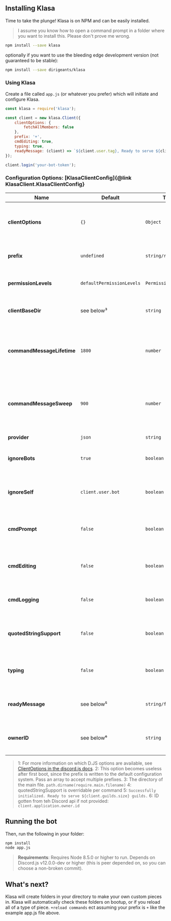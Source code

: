 ## Installing Klasa

Time to take the plunge! Klasa is on NPM and can be easily installed.

> I assume you know how to open a command prompt in a folder where you want to install this. Please don't prove me wrong.

```sh
npm install --save klasa
```

optionally if you want to use the bleeding edge development version (not guaranteed to be stable):

```sh
npm install --save dirigeants/klasa
```

### Using Klasa

Create a file called `app.js` (or whatever you prefer) which will initiate and configure Klasa.

```javascript
const klasa = require('klasa');

const client = new klasa.Client({
    clientOptions: {
        fetchAllMembers: false
    },
    prefix: '+',
    cmdEditing: true,
    typing: true,
    readyMessage: (client) => `${client.user.tag}, Ready to serve ${client.guilds.size} guilds and ${client.users.size} users`
});

client.login('your-bot-token');
```

### Configuration Options: [KlasaClientConfig]{@link KlasaClient.KlasaClientConfig}

| Name                       | Default                   | Type                 | Description                                                                         |
| -------------------------- | ------------------------- | -------------------- | ----------------------------------------------------------------------------------- |
| **clientOptions**          | `{}`                      | `Object`             | These are passed directly to the discord.js library. They are optional.¹            |
| **prefix**                 | `undefined`               | `string/regex/array` | The default prefix(es) when the bot first boots up.²                                |
| **permissionLevels**       | `defaultPermissionLevels` | `PermissionLevels`   | The permission levels to use with this bot                                          |
| **clientBaseDir**          | see below³                | `string`             | The directory where all piece folders can be found                                  |
| **commandMessageLifetime** | `1800`                    | `number`             | The threshold for when comand messages should be sweeped in seconds since last edit |
| **commandMessageSweep**    | `900`                     | `number`             | The interval duration for which command messages should be sweept in seconds        |
| **provider**               | `json`                    | `string`             | The provider to use in Klasa                                                        |
| **ignoreBots**             | `true`                    | `boolean`            | Whether or not this bot should ignore other bots                                    |
| **ignoreSelf**             | `client.user.bot`         | `boolean`            | Whether or not this bot should ignore itself (true for bots, false for selfbots)    |
| **cmdPrompt**              | `false`                   | `boolean`            | Whether the bot should prompt missing parameters                                    |
| **cmdEditing**             | `false`                   | `boolean`            | Whether the bot should update responses if the command is edited                    |
| **cmdLogging**             | `false`                   | `boolean`            | Whether the bot should log command usage                                            |
| **quotedStringSupport**    | `false`                   | `boolean`            | Whether the bot should default to using quoted string support⁴                      |
| **typing**                 | `false`                   | `boolean`            | Whether the bot should type while processing commands.                              |
| **readyMessage**           | see below⁵                | `string/function`    | readyMessage to be passed through to Klasa's ready event.                           |
| **ownerID**                | see below⁶                | `string`             | The discord id for the user the bot should respect as the owner                     |

>1: For more information on which D.JS options are available, see [ClientOptions in the discord.js docs](https://discord.js.org/#/docs/main/master/typedef/ClientOptions).
>2: This option becomes useless after first boot, since the prefix is written to the default configuration system. Pass an array to accept multiple prefixes.
>3: The directory of the main file. `path.dirname(require.main.filename)`
>4: quotedStringSupport is overridable per command
>5: `Successfully initialized. Ready to serve ${client.guilds.size} guilds.`
>6: ID gotten from teh Discord api if not provided: `client.application.owner.id`

## Running the bot

Then, run the following in your folder:

```sh
npm install
node app.js
```

> **Requirements**: Requires Node 8.5.0 or higher to run. Depends on Discord.js v12.0.0-dev or higher (this is peer depended on, so you can choose a non-broken commit).

## What's next?

Klasa will create folders in your directory to make your own custom pieces in. Klasa will automatically check these folders on bootup, or if you reload all of a type of piece. `+reload commands` ect assuming your prefix is `+` like the example app.js file above.
